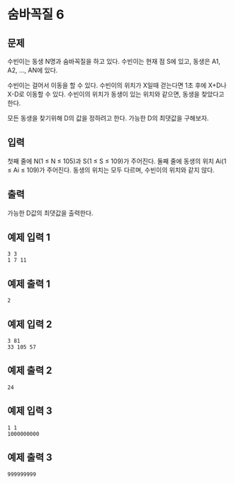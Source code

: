 # 숨바꼭질 6

## 문제
수빈이는 동생 N명과 숨바꼭질을 하고 있다. 수빈이는 현재 점 S에 있고, 동생은 A1, A2, ..., AN에 있다.

수빈이는 걸어서 이동을 할 수 있다. 수빈이의 위치가 X일때 걷는다면 1초 후에 X+D나 X-D로 이동할 수 있다. 수빈이의 위치가 동생이 있는 위치와 같으면, 동생을 찾았다고 한다.

모든 동생을 찾기위해 D의 값을 정하려고 한다. 가능한 D의 최댓값을 구해보자.

## 입력
첫째 줄에 N(1 ≤ N ≤ 105)과 S(1 ≤ S ≤ 109)가 주어진다. 둘째 줄에 동생의 위치 Ai(1 ≤ Ai ≤ 109)가 주어진다. 동생의 위치는 모두 다르며, 수빈이의 위치와 같지 않다.

## 출력
가능한 D값의 최댓값을 출력한다.

## 예제 입력 1
```
3 3
1 7 11
```

## 예제 출력 1
```
2
```

## 예제 입력 2
```
3 81
33 105 57
```

## 예제 출력 2
```
24
```

## 예제 입력 3
```
1 1
1000000000
```

## 예제 출력 3
```
999999999
```